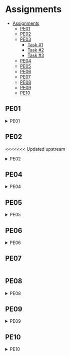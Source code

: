 # Assignments

- [Assignments](#assignments)
  - [PE01](#pe01)
  - [PE02](#pe02)
  - [PE03](#pe03)
    - [Task #1](#task-1)
    - [Task #2](#task-2)
    - [Task #3](#task-3)
  - [PE04](#pe04)
  - [PE05](#pe05)
  - [PE06](#pe06)
  - [PE07](#pe07)
  - [PE08](#pe08)
  - [PE09](#pe09)
  - [PE10](#pe10)

## PE01

<details><Summary>PE01</summary>

```html
<!DOCTYPE html>
<html lang="en">
<<<<<<< Updated upstream
    <head> 
        <title>Trevors' Webpage</title>
        <link rel="stylesheet" href="style.css">
        <meta name="author" content="Trevor Sparks"/>
    </head>
    <body>
        <p>Hello City University of Seattle!</p>
        <a href="https://www.cityu.edu" class="cityULink" target="_blank">City Univeristy of Seattle homepage</a>


        <h2>What Can JavaScript Do?</h2>

        <p>JavaScript can change HTML attribute values.</p>

        <p>In this case JavaScript changes the value of the src (source) attribute of an image.</p>

        <button onclick="document.getElementById('myImage').src='pic_bulbon.gif'">Turn on the light</button>

        <img id="myImage" src="pic_bulboff.gif" style="width:100px">

        <button onclick="document.getElementById('myImage').src='pic_bulboff.gif'">Turn off the light</button>

    </body>
=======

<head>
    <title>Trevors' Webpage</title>
    <link rel="stylesheet" href="style.css" />
    <meta name="author" content="Trevor Sparks" />
    <style>
        .button {
            border: none;
            color: white;
            padding: 16px 32px;
            text-align: center;
            text-decoration: none;
            display: inline-block;
            font-size: 16px;
            margin: 4px 2px;
            transition-duration: 0.4s;
            cursor: pointer;
        }
    </style>
</head>

<body>
    <p>Hello City University of Seattle!</p>
    <a href="https://www.cityu.edu" class="cityULink" target="_blank">City University of Seattle homepage</a>
    <h2>What Can JavaScript Do?</h2>
    <p>JavaScript can change HTML attribute values.</p>
    <p>
        In this case JavaScript changes the value<br />
        of the src (source) attribute of an image.
    </p>
    <img id="light" src="lightOn.png" style="width: auto" />
    <img src="./lightOff.png" id="light" />
    <button type="reset" id="ON" onclick="document.getElementById('MyLight').src='light'">
        On/Off
    </button>
</body>

>>>>>>> Stashed changes
</html>
```

    
```css
body{
    background-color: lightgrey;
}

p{
  font-family: "monaco", monospace;
}

.cityULink{
    font-family: "monaco", monospace;    
}
.cityULink:link{color: black;}
.cityULink:visited{color: blue;}
```

</details>
    
    
## PE02

<<<<<<< Updated upstream
<details><Summary>PE02</summary>

```js
// Gets litbulb photo info and sets the lighbulb to
// the off lightbulb photo
var lightbulb = document.getElementById('lightbulb')
lightbulb.src = "pic_bulboff.gif"

// Gets litbulb button info and sets the lighbulb to
// the off lightbulb button text to "off"
var lightswitch = document.getElementById('switch')
var stateOfLightswitch = document.getElementById('switch').innerText;
lightswitch.innerText = "Off"

// The function below turns on an off the lightbulb with an if statement.
lightswitch.onclick = function() {
   if(lightswitch.innerText == "On"){
      lightswitch.innerText = "Off"
      lightbulb.src = "pic_bulboff.gif"

   }else{
      lightswitch.innerText = "On"
      lightbulb.src = "pic_bulbon.gif"
   }
}
```

```html
<!DOCTYPE html>
<html lang="en">
    <head>
        <title>Trevors' Webpage</title>
        <link rel="stylesheet" href="style.css">
        <meta name="author" content="Trevor Sparks"/>
    </head>
    <body>
        <h1>PE01</h1>
        <p>Hello City University of Seattle!</p>
        <a href="https://www.cityu.edu" class="cityULink" target="_blank">City Univeristy of Seattle homepage</a><br>

        <h1>PE02</h1>
        <img id="lightbulb"><br>
        <button id="switch"></button><br>
        <a href="https://www.w3schools.com/js/js_intro.asp" target="_blank">Lightbulb photos from W3 school</a><br>

        <script src="main.js"></script>
    </body>
</html>
```

```css
body{
    background-color: lightgrey;
    
}

p{
  font-family: "monaco", monospace;
}

.cityULink{
    font-family: "monaco", monospace;    
}
.cityULink:link{color: black;}
.cityULink:visited{color: blue;}
=======
    ```js
    // Gets litbulb photo info and sets the lighbulb to
    // the off lightbulb photo
    var lightbulb = document.getElementById('lightbulb')
    lightbulb.src = "pic_bulboff.gif"

    // Gets litbulb button info and sets the lighbulb to
    // the off lightbulb button text to "off"
    var lightswitch = document.getElementById('switch')
    var stateOfLightswitch = document.getElementById('switch').innerText;
    lightswitch.innerText = "Off"

    // The function below turns on an off the lightbulb with an if statement.
    lightswitch.onclick = function() {
        if(lightswitch.innerText == "On") {
            lightswitch.innerText = "Off"
            lightbulb.src = "pic_bulboff.gif"
        } else {
            lightswitch.innerText = "On"
            lightbulb.src = "pic_bulbon.gif"
        }
    }
    ```
>>>>>>> Stashed changes

1. index.html

    ```html
    <!DOCTYPE html>
    <html lang="en">
        <head>
            <title>Trevors' Webpage</title>
            <link rel="stylesheet" href="style.css">
            <meta name="author" content="Trevor Sparks"/>
        </head>
        <body>
            <h1>PE01</h1>
            <p>Hello City University of Seattle!</p>
            <a href="https://www.cityu.edu" class="cityULink" target="_blank">City Univeristy of Seattle homepage</a><br>

            <h1>PE02</h1>
            <img id="lightbulb"><br>
            <button id="switch"></button><br>
            <a href="https://www.w3schools.com/js/js_intro.asp" target="_blank">Lightbulb photos from W3 school</a><br>

            <script src="main.js"></script>
        </body>
    </html>
    ```

<<<<<<< Updated upstream
</details>
    

## PE03

<details><Summary>PE03</summary>
=======
## PE03
>>>>>>> Stashed changes

### Task #1

```ts
// Declaring Variables
var firstName:string;
var lastName:string;
var fullName:string;
var age:number;
var ukCitizen: boolean;

// Initilizing variables
firstName = 'Rebecca';
lastName = 'Smith';
age = 42;
ukCitizen = false;
fullName = firstName + ' '+ lastName;

// If else statement that checks if the bool value of 'ukCitizen' is true
if(ukCitizen){
    console.log("My name is " + fullName + ", I'm " + age + ", and I'm a citizen of the United Kingdom.");
} else {    
       console.log("My name is " + fullName + ", I'm " + age + ", and I'm not a citizen of the United Kingdom."); 
}
// Declaring Variables
var firstName:string;
var lastName:string;
var fullName:string;
var age:number;
var ukCitizen: boolean;

// Initilizing variables
firstName = 'Rebecca';
lastName = 'Smith';
age = 42;
ukCitizen = false;
fullName = firstName + ' '+ lastName;

// If else statement that checks if the bool value of 'ukCitizen' is true
if(ukCitizen){
    console.log("My name is " + fullName + ", I'm " + age + ", and I'm a citizen of the United Kingdom.");
} else {
       console.log("My name is " + fullName + ", I'm " + age + ", and I'm not a citizen of the United Kingdom.");
}
```

### Task #2

```ts
// Declaring variables
var x: number;
var y: number;
var a: number;

// Initializing variables
x = 5;
y = 7;
a = x+y;

// Outputting the value of a
console.log(a);
```

<<<<<<< Updated upstream
#### Task #3
=======
### Task #3

>>>>>>> Stashed changes
```ts
// Declaring variables
// The value of randomNumbers is initialized to an empty array
var randomNumbers: number[] = [];
var nextNumber: number;

// Pushes random numbers to the randomNumber array
for (let i = 0; i < 10; i++) {
    nextNumber = Math.floor(Math.random() * (100 - 1)) + 1;
    randomNumbers.push(nextNumber);
}

// Outputs the randomNumbers array
console.log(randomNumbers);
```

</details>

## PE04

<details><Summary>PE04</summary>

```ts
//let pizzaSlices:string[] = ["Cheese", "Peperoni", "Sausage", "BBQ", "Mac & Cheese", "Chicken Alfredo"];

let pizzaSlices =[
    {
        name: "Cheese",
        type: "Vegetarian",
        price: 40

    },{
        name: "Pepperoni",
        type: "Meat",
        price: 35

    },{
        name: "Sausage",
        type: "Meat",
        price: 35

    },{
        name: "BBQ Chicken",
        type: "Meat",
        price: 35

    },{
        name: "Mac & Cheese",
        type: "Vegetarian",
        price: 40

    },{
        name: "Chicken Alfredo",
        type: "Meat",
        price: 35

    }
]

const transactions = [
    {slices: ["Mac & Cheese", "Mac & Cheese", "Pepperoni", "Pepperoni", "BBQ Chicken"], cost: 220},
    {slices: ["Cheese", "Pepperoni", "Pepperoni", "Chicken Alfredo", "Pepperoni", "Cheese"], cost: 200},
    {slices: ["Chicken Alfredo", "Mac & Cheese", "BBQ Chicken", "Chicken Alfredo"], cost: 145},
    {slices: ["Sausage", "BBQ Chicken", "BBQ Chicken", "BBQ Chicken", "Sausage", "Sausage", "Chicken Alfredo"], cost: 245},
    {slices: ["Chicken Alfredo", "Mac & Cheese", "BBQ Chicken"], cost: 110}
]

var totalSales: number = 0 ;

totalSales = transactions.reduce((totalSum, currentSum) => totalSum + currentSum.cost, 0);

console.log(`You’ve made $${totalSales} today!`);


for(let i = 0; i< transactions.length; i++){
    const currentTransactionSlice = transactions[i].slices;
    console.log(currentTransactionSlice);

    let pizzaSum = currentTransactionSlice.reduce(...);
}
```

</details>

## PE05

<details><Summary>PE05</summary>

```ts
// Upper and lower limit set
const upperLimit: number = 21;
const lowerLimit: number = 0;
// Initialization of userInput var
let userInput:number;

//Function to get user input
function getUserInput(): number{
    // Use prompt to prompt the user for input, and the number function to
    // convert the recived string to a numeber
    userInput = Number(prompt('Please input a number between 1 and 20'));
    // call the validate user function to make sure the user input a valid number
    validateUserInput(upperLimit, lowerLimit, userInput);
    return userInput;
}

// function to validate user input. It checks to see if the users input is in between two
// pre-specified values
function validateUserInput(upperLimit: number, lowerLimit: number, userInput: number){
    if(userInput > lowerLimit && userInput < upperLimit){
        return userInput;
    }else{
        console.log("The number is too high or too low");
        getUserInput();
    }
}

// Task 2 function
function someFunction(p1: number, p2: number):number{
    if(p1 <= 0){
        return p2;
    }else{
        p2 = p1 * p2;
        p1--;
        return someFunction(p1,p2);
    }
}

// recursive function to calculate the Fibonacci sequence at the user specified index
function calcFibb(input:number){
    if(input === 1){
        return 0;
    }else if(input === 2){
        return 1;
    }else{
        return calcFibb(input-2)+calcFibb(input-1);
    }
}

// funciton to call the get user function, calculate the other
// necessary numbers, and output HTML to the webpage
function whenTheButtonIsClicked(){
    getUserInput();
    let task2FunctionAnswer = someFunction(userInput, userInput);
    let calcedFib = calcFibb(userInput);
    let outputHTML = document.getElementById('output');
    outputHTML.innerHTML = <p>The user input: `${userInput}`</p>
                           <p>Task 2 function answer: `${task2FunctionAnswer}`</p>
                           <p>The value of the Fibonacci sequence at the `${userInput}` position is `${calcedFib}`</p>;
}
```

```html
<!DOCTYPE html>
<html lang="en">
<head>
    <meta charset="UTF-8">
    <meta http-equiv="X-UA-Compatible" content="IE=edge">
    <meta name="viewport" content="width=device-width, initial-scale=1.0">
    <title>PE05 - Trevor Sparks</title>
    <script type="text/javascript" src="PE05.js"></script>
</head>
<body>
    <h1>Click the button to perform calculations and get user input</h1>
    <button onclick="whenTheButtonIsClicked();">Click me!</button>
   <div id="output"></div>
</body>
</html>
```

</details>

## PE06

<details><Summary>PE06</summary>

```ts
interface Pizza{
    type: string,
    slices: number,
    crust?: string
}

interface Toppings extends Pizza{
    sauce: "Tomato" | "Alfredo" | "BBQ Sauce",
    pineapple?: boolean,
    parmesan?: boolean,
    crust?: string
}

var myPizza: Toppings = ({
    type: "Meat lovers",
    slices: 6,
    sauce: "Tomato",
    pineapple: false,
    parmesan: true,
    crust: "Stuffed"
});

console.log("Number of slices in myPizza: ", myPizza.slices);

function checkSlices(pizza: Toppings): string{
    if(pizza.slices > 8){
        return "The number of slices is too high";
    }else if(pizza.slices == 8){
        return `The whole pizza is remaining`;
    }else{
        return `There is ${pizza.slices}/8 remaining of the pizza`;
    }
};

console.log(checkSlices(myPizza));
```

</details>

## PE07

```ts

```

## PE08


<details><Summary>PE08</summary>

```js
function primitiveMultiply(num1, num2) {
  let chance = Math.random();
  if (chance > 0.2) {
    return num1 * num2;
  }

  throw new Error("MultiplicatorUnitFailiure");
}

function Calculate(number1, number2) {
  let result = 0;
  for (;;) {
    try {
      result = primitiveMultiply(number1, number2);
      return result;
    } catch (e) {
      console.log("this try failed, attempting again");
    }
  }
}

console.log("hello from retry", Calculate(3, 6));s
```

```js
const box = {
  locked: true,
  unlock() {
    this.locked = false;
  },
  lock() {
    this.locked = true;
  },
  _content: [],
  get content() {
    if (this.locked) throw new Error("Locked!");
    return this._content;
  },
};

function withBoxUnclocked(cb) {
  try {
    box.unlock();
    cb();
  } catch (error) {
  } finally {
    box.lock();
  }
}
```
```js
// Upper and lower limit set
var upperLimit = 21;
var lowerLimit = 0;
// Initialization of userInput var
var userInput;
// function to validate user input. It checks to see if the users input is in between two
// pre-specified values
function myFunction() {
    while (true) {
        try {
            //getUserInput();
            userInput = Number(prompt('Please input a number between 1 and 20'));
            // call the validate user function to make sure the user input a valid number
            if (userInput > lowerLimit && userInput < upperLimit) {
                return userInput;
            }
            else {
                alert("Number not within range, please try again.");
                throw "Number not within range.";
            }
        }
        catch (e) {
            console.log(e);
            continue;
        }
        finally {
            console.log("The user input: " + userInput);
        }
    }
}
```

</details>

## PE09

<details><Summary>PE09</summary>

```js
async function locateScalpel(nest){
    current_name = nest.name;
    for(let i=0; i<100; i++){
        console.log("We are currently looking at: " + current_name);
        
    }   
}

async function locateScalpel2(nest){
    console.log(nest);
    return new Promise((resolve, reject) =>{
        // trying to find the scalpel
        let found  = false;
        while(!found){
            anyStorage(nest, nest.name, 'scalpel')
                .then(next_nest_name =>{
                    if(next_nest_name == nest.name){
                        found = true;
                        resolve("found it!");
                    }
                })
                .catch(err => {
                    reject("did not find it");
                })
        }
    })
}
```

```js
let p1 = new Promise((resolve, reject) => {
    let v = Math.random();
    if(v >= .25){
        resolve("Success")   
    }else{
        reject("Failed")
    }
})

let p2 = new Promise((resolve, reject) => {
    let v = Math.random();
    if(v >= .25){
        resolve("Success")   
    }else{
        reject("Failed")
    }
})

let p3 = new Promise((resolve, reject) => {
    let v = Math.random();
    if(v >= .25){
        resolve("Success")   
    }else{
        reject("Failed")
    }
})

let arrayOfPromises = [p1, p2, p3];

function promise_all(arrayOfPromises){
    let returnValues = [];
    for (let index = 0; index < arrayOfPromises.length; ++index) {
        const element = arrayOfPromises[index];
        elementValue = null;
        element.then((message) =>{
            returnValues.push(message);
        }).catch(() =>{
            return null;
        })
    }
}

promise_all(arrayOfPromises);
```

```html
<!DOCTYPE html>
<html lang="en">
  <head>
    <meta charset="UTF-8" />
    <meta name="viewport" content="width=device-width, initial-scale=1.0" />
    <meta http-equiv="X-UA-Compatible" content="ie=edge" />
    <title>Static Template</title>
  </head>
  <body>
    <form id="contact">
      <label>name</label><br />
      <input type="text" id="name" /><br />
      <label>email</label><br />
      <input type="email" id="email" /> <br />
      <label>Superhero Alias</label><br />
      <input type="text" id="superheroAlias" /><br />
      <button type="submit">Submit</button>
    </form>

    <script src="form.js">
    </script>
  </body>
</html>
```

```js
console.log("The page was loaded");
const url =
  "https://classdemo.amerabyte.net/Sample_Code/BIT_285-286-Summer2021/AJAX/process.php";
const nameEL = document.getElementById("name");
const emailEL = document.getElementById("email");
const shaEL = document.getElementById("superheroAlias");
const formEL = document.getElementById("form");

async function onSubmit(event) {
  event.preventDefault();
  const formData = new FormData();
  formData.append("name", name.value);
  formData.append("email", email.value);
  formData.append("superheroAlias", superheroAlias.vale);
  const response = await fetch(url, {
    method: "POST",
    body: formData,
  });
  const jsonData = await response.json();
  console.log(jsonData);
  if (jsonData.success === false) {
    alert(JSON.stringify(jsonData.errors.email));
  } else if (jsonData.success === true) {
    alert("success");
  } else {
    console.log("something else happend");
  }
}
formEL.addEventListener("submit", onSubmit);
```

</details>

## PE10

<details><Summary>PE10</summary>

```ts
const loginSectionEL = document.getElementById("login") as HTMLDivElement;
const loginFormEL = document.getElementById("loginForm") as HTMLFormElement;
const loginFormName = document.getElementById("name") as HTMLInputElement;
const nameGoesHereEL = document.getElementById("nameGoesHere") as HTMLHeadElement;
const foodPriceEL = document.getElementById("foodPriceSpan") as HTMLSpanElement;
const carPriceEL = document.getElementById("carPriceSpan") as HTMLSpanElement;
const productsEL = document.getElementById("products") as HTMLDivElement;
const bodyEL = document.body;
const totalEl = document.getElementById("total") as HTMLHeadingElement;
const shopEL = document.getElementById("shop") as HTMLDivElement;
const navigateProductButton = document.getElementById("navigateProduct") as HTMLButtonElement;
const navigateShopButton = document.getElementById("navigateShop") as HTMLButtonElement;
const updateTaxButton = document.getElementById("updateTaxRate") as HTMLButtonElement;
const taxRateEL = document.getElementById("taxRate") as HTMLInputElement;
const foodQuantityInputEL = document.getElementById("foodStock") as HTMLInputElement;
const foodPriceInputEL = document.getElementById("foodPrice") as HTMLInputElement;
const carQuantityInputEL = document.getElementById("carStock") as HTMLInputElement;
const carPriceInputEL = document.getElementById("carPrice") as HTMLInputElement;

const div1 = document.getElementById("div1") as HTMLDivElement;

let userName:string = "";
let taxRate = 0.01;

let cart: any = {
    "food":{
        price: 5,
        quantity: 0,
        stock: 10
    },
    "car":{
        price: 5000,
        quantity: 0,
        stock: 15
    }
};

function navigateProduct(){
    loginSectionEL.style.display = "none";
    shopEL.style.display = "none";
    nameGoesHereEL.textContent = "Users Name: " + userName;
    foodPriceEL.textContent = cart.food.price;   
    carPriceEL.textContent = cart.car.price;
    totalEl.style.display = "block";
    calculate();
    productsEL.style.display = "block";
}

function navigateShop(){
    shopEL.style.display = "block";
    productsEL.style.display = "none";
    taxRateEL.value = taxRate.toString();

    foodPriceInputEL.value = cart.food.price.toString();
    carPriceInputEL.value = cart.car.price.toString();
    foodQuantityInputEL.value = cart.food.stock.toString();
    carQuantityInputEL.value = cart.car.stock.toString();   
}

function calculate(){
    let total = 0;
    for(let product in cart){
        total += cart[product].price * cart[product].quantity
    }
    total = (1+taxRate)*total;
    totalEl.textContent = "Total: " + total.toFixed(2)
}

function addToCart(e: PointerEvent): any{
    console.log(e.target);
    const clickedElement = e.target as HTMLElement;
    if(clickedElement.id === "navigateShop"){
        navigateShop();
        return;
    }
    if(clickedElement.id === "navigateProducts"){
        navigateProduct();
        return;
    }
    if(clickedElement.id === "updateTaxRate"){
        taxRate = +taxRateEL.value;
        if(carPriceInputEL.valueAsNumber < 5000){
            alert("The price of the car is too low");
            return;
        }
        cart.food.price = +foodPriceInputEL.value;
        cart.food.stock = +foodQuantityInputEL.value;
        cart.car.price = +carPriceInputEL.value;
        cart.car.stock = +carQuantityInputEL.value;
        return;
    }


    if(clickedElement.classList.contains("addToCart")){
        const dataType = clickedElement.getAttribute("data-type") as string;
        if(cart[dataType].stock == 0){
            alert("Sorry, we do not have that much");
            return;
        }else{
            cart[dataType].stock -=1;
            cart[dataType].quantity+=1;
            console.log(dataType+"Quantity");
            (document.getElementById(dataType+"Quantity") as any).textContent = cart[dataType].quantity; 
            calculate();
            console.log(cart);
            console.log(cart[dataType].stock,cart[dataType].quantity);
        }
    }

    if(clickedElement.classList.contains("removeFromCart")){
        const dataType = clickedElement.getAttribute("data-type") as string;
        if(cart[dataType].quantity <= 0){
            alert("It is impossible to remove nothing from a cart");
            return;
        }else{
            cart[dataType].stock +=1;
            cart[dataType].quantity-=1;
            (document.getElementById(dataType+"Quantity") as any).textContent = cart[dataType].quantity;
            calculate();
            console.log(cart[dataType].stock,cart[dataType].quantity);
        }
    }
}


function hideLoginFormSection(e: Event){
    e.preventDefault();
    userName = loginFormName.value;
    navigateProduct();
}

loginFormEL.addEventListener("submit", hideLoginFormSection);

bodyEL.addEventListener("click", addToCart as any);

navigateProductButton.addEventListener("click", navigateProduct);
navigateShopButton.addEventListener("click", navigateShop)
```

```html
<!DOCTYPE html>
<html lang="en">
  <head>
    <meta charset="UTF-8" />
    <meta http-equiv="X-UA-Compatible" content="IE=edge" />
    <meta name="viewport" content="width=device-width, initial-scale=1.0" />
    <style>
        #products,#total,#shop{
            display: none;
        }
    
    </style>
    <title>Document</title>
  </head>
  <body>
    <section id="login">
      <form id="loginForm">
        <label for="name">Name:</label>
        <input type="text" id="name" />

        <label for="password">Password:</label>
        <input type="password" id="password" />
        <button type="submit">Login</button>
      </form>
    </section>

    <section id="products">
        <h1 id="nameGoesHere"></h1>
        <button id="navigateShop">Go to shop page</button>
        <p> 
            Food
            <button class="addToCart" data-type="food">Add to cart</button>
            <button class="removeFromCart" data-type="food">Remove from cart</button>
            Price: <span id="foodPriceSpan"></span>
            Quantity: 
            <span id="foodQuantity">
                0
            </span>
        </p>
        <p> 
            Car
            <button class="addToCart" data-type="car">Add to cart</button>
            <button class="removeFromCart" data-type="car">Remove from cart</button>
            Price: <span id="carPriceSpan">0</span>
            Quantity:
            <span id="carQuantity">
                0
            </span>
        </p>
        
    <h2 id="total">Total: </h2>
    </section>
   <section id="shop">
    <h1>Shop</h1>
    <label for="taxRate">Tax Rate</label>
    <input type="number" id="taxRate" step="0.01"> <br>
   
    <label for="foodQuantity">Food Quantity</label>
    <input type="number" id="foodStock" step="1"> <br>
    <label for="foodPrice">Food Price</label>
    <input type="number" id="foodPrice" step="0.01"> <br>
   
    <label for="carQuantity">Car Quantity</label>
    <input type="number" id="carStock" step="1"> <br>
    <label for="carPrice">car Price</label>
    <input type="number" id="carPrice" step="0.01"> <br> 
    
    <button id="updateTaxRate">Update Values</button><br>

    <button id="navigateProducts">Go to product page</button>
   </section> 


    <script src="index.js"></script>
  </body>
</html>
```

</details>